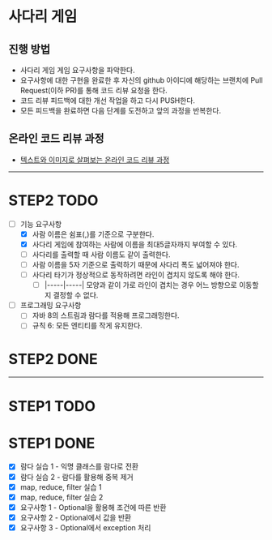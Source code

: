 # 사다리 게임
## 진행 방법
* 사다리 게임 게임 요구사항을 파악한다.
* 요구사항에 대한 구현을 완료한 후 자신의 github 아이디에 해당하는 브랜치에 Pull Request(이하 PR)를 통해 코드 리뷰 요청을 한다.
* 코드 리뷰 피드백에 대한 개선 작업을 하고 다시 PUSH한다.
* 모든 피드백을 완료하면 다음 단계를 도전하고 앞의 과정을 반복한다.

## 온라인 코드 리뷰 과정
* [텍스트와 이미지로 살펴보는 온라인 코드 리뷰 과정](https://github.com/nextstep-step/nextstep-docs/tree/master/codereview)

--- 
# STEP2 TODO
- [ ] 기능 요구사항
    - [x] 사람 이름은 쉼표(,)를 기준으로 구분한다.
    - [x] 사다리 게임에 참여하는 사람에 이름을 최대5글자까지 부여할 수 있다. 
    - [ ] 사다리를 출력할 때 사람 이름도 같이 출력한다.
    - [ ] 사람 이름을 5자 기준으로 출력하기 때문에 사다리 폭도 넓어져야 한다.
    - [ ] 사다리 타기가 정상적으로 동작하려면 라인이 겹치지 않도록 해야 한다.
      - [ ] |-----|-----| 모양과 같이 가로 라인이 겹치는 경우 어느 방향으로 이동할지 결정할 수 없다.
-[ ] 프로그래밍 요구사항
    - [ ] 자바 8의 스트림과 람다를 적용해 프로그래밍한다.
    - [ ] 규칙 6: 모든 엔티티를 작게 유지한다.
# STEP2 DONE


--- 
# STEP1 TODO
# STEP1 DONE
- [x] 람다 실습 1 - 익명 클래스를 람다로 전환
- [x] 람다 실습 2 - 람다를 활용해 중복 제거
- [x] map, reduce, filter 실습 1
- [x] map, reduce, filter 실습 2
- [x] 요구사항 1 - Optional을 활용해 조건에 따른 반환
- [x] 요구사항 2 - Optional에서 값을 반환
- [x] 요구사항 3 - Optional에서 exception 처리
